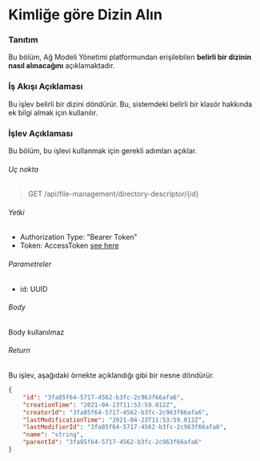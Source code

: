 # Kimliğe göre Dizin Alın

### Tanıtım
Bu bölüm, Ağ Modeli Yönetimi platformundan erişilebilen **belirli bir dizinin nasıl alınacağını** açıklamaktadır.

### İş Akışı Açıklaması
Bu işlev belirli bir dizini döndürür. Bu, sistemdeki belirli bir klasör hakkında ek bilgi almak için kullanılır.


### İşlev Açıklaması
Bu bölüm, bu işlevi kullanmak için gerekli adımları açıklar.


###### Uç nokta
> GET /api/file-management/directory-descriptor/{id}

###### Yetki
- Authorization Type: "Bearer Token"
- Token: AccessToken [see here](../IdentityManagement/Authorization.md)

###### Parametreler
- id: UUID

###### Body
Body kullanılmaz

###### Return
Bu işlev, aşağıdaki örnekte açıklandığı gibi bir nesne döndürür.
````JSON
{
    "id": "3fa85f64-5717-4562-b3fc-2c963f66afa6",
    "creationTime": "2021-04-23T11:53:59.012Z",
    "creatorId": "3fa85f64-5717-4562-b3fc-2c963f66afa6",
    "lastModificationTime": "2021-04-23T11:53:59.012Z",
    "lastModifierId": "3fa85f64-5717-4562-b3fc-2c963f66afa6",
    "name": "string",
    "parentId": "3fa85f64-5717-4562-b3fc-2c963f66afa6"
}
````